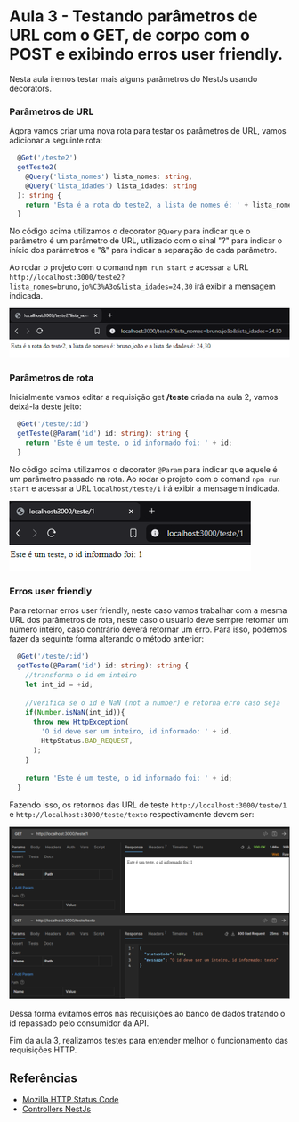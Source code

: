 # Aula 3 - Testando parâmetros de URL com o GET, de corpo com o POST e exibindo erros user friendly.

Nesta aula iremos testar mais alguns parâmetros do NestJs usando decorators.

### Parâmetros de URL

Agora vamos criar uma nova rota para testar os parâmetros de URL, vamos adicionar a seguinte rota:

```typescript
  @Get('/teste2')
  getTeste2(
    @Query('lista_nomes') lista_nomes: string,
    @Query('lista_idades') lista_idades: string
  ): string {
    return 'Esta é a rota do teste2, a lista de nomes é: ' + lista_nomes + ' e a lista de idades é: ' + lista_idades;
  }
```

No código acima utilizamos o decorator `@Query` para indicar que o parâmetro é um parâmetro de URL, utilizado com o sinal "?" para indicar o início dos parâmetros e "&" para indicar a separação de cada parâmetro.

Ao rodar o projeto com o comand `npm run start` e acessar a URL `http://localhost:3000/teste2?lista_nomes=bruno,jo%C3%A3o&lista_idades=24,30` irá exibir a mensagem indicada.

![Exemplo de parâmetros URL](../images/aula-3/1_lista_parametros_url.PNG)


### Parâmetros de rota

Inicialmente vamos editar a requisição get **/teste** criada na aula 2, vamos deixá-la deste jeito:

```typescript
  @Get('/teste/:id')
  getTeste(@Param('id') id: string): string {
    return 'Este é um teste, o id informado foi: ' + id;
  }
```

No código acima utilizamos o decorator `@Param` para indicar que aquele é um parâmetro passado na rota. Ao rodar o projeto com o comand `npm run start` e acessar a URL `localhost/teste/1` irá exibir a mensagem indicada.

![Exemplo de parâmetros URL](../images/aula-3/2_lista_parametros_rota.PNG)

### Erros user friendly

Para retornar erros user friendly, neste caso vamos trabalhar com a mesma URL dos parâmetros de rota, neste caso o usuário deve sempre retornar um número inteiro, caso contrário deverá retornar um erro. Para isso, podemos fazer da seguinte forma alterando o método anterior:

```typescript
  @Get('/teste/:id')
  getTeste(@Param('id') id: string): string {
    //transforma o id em inteiro
    let int_id = +id;

    //verifica se o id é NaN (not a number) e retorna erro caso seja
    if(Number.isNaN(int_id)){
      throw new HttpException(
        'O id deve ser um inteiro, id informado: ' + id,
        HttpStatus.BAD_REQUEST,
      );
    }

    return 'Este é um teste, o id informado foi: ' + id;
  }
```

Fazendo isso, os retornos das URL de teste `http://localhost:3000/teste/1` e `http://localhost:3000/teste/texto` respectivamente devem ser:

![Exemplo de parâmetros URL](../images/aula-3/3_lista_erros.PNG)

Dessa forma evitamos erros nas requisições ao banco de dados tratando o id repassado pelo consumidor da API.

Fim da aula 3, realizamos testes para entender melhor o funcionamento das requisições HTTP.

## Referências
- [Mozilla HTTP Status Code](https://developer.mozilla.org/pt-BR/docs/Web/HTTP/Status)
- [Controllers NestJs](https://docs.nestjs.com/controllers)
